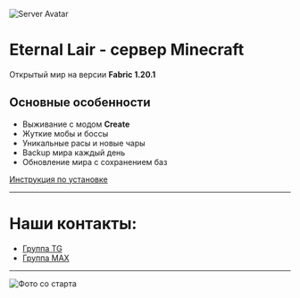 ![Server Avatar](https://github.com/SoftWool16/Minecraft-Server-Eternal-Lair/imgReadme/avatar.png)

# **Eternal Lair** - сервер Minecraft

Открытый мир на версии **Fabric 1.20.1**


## Основные особенности

- Выживание с модом **Create**
- Жуткие мобы и боссы
- Уникальные расы и новые чары
- Backup мира каждый день
- Обновление мира с сохранением баз


[Инструкция по установке](https://github.com/SoftWool16/Minecraft-Server-Eternal-Lair/INSTRUCTION.md)

---
# Наши контакты: 
- [Группа TG](https://t.me/+ghZEINJge5M5YWMy)
- [Группа MAX](https://max.ru/join/tveZ-sB1fNRq1VRcRGyNU4CZihjUYeTU9A1QFVRq9qI)
---

![Фото со старта](https://github.com/SoftWool16/Minecraft-Server-Eternal-Lair/imgReadme/start.png)